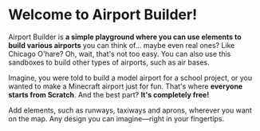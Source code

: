 # Welcome to Airport Builder!

Airport Builder is **a simple playground where you can use elements to build various airports** you can think of... maybe even real ones? Like Chicago O'hare? Oh, wait, that's not too easy. You can also use this sandboxes to build other types of airports, such as air bases.

Imagine, you were told to build a model airport for a school project, or you wanted to make a Minecraft airport just for fun. That's where **everyone starts from Scratch**. And the best part? **It's completely free!**

Add elements, such as runways, taxiways and aprons, wherever you want on the map. Any design you can imagine—right in your fingertips.
